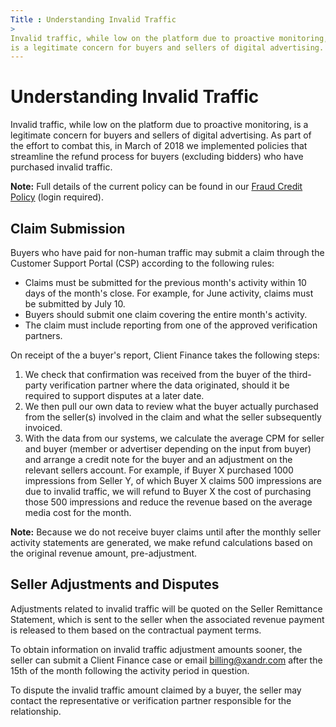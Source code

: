```yaml
---
Title : Understanding Invalid Traffic
>
Invalid traffic, while low on the platform due to proactive monitoring,
is a legitimate concern for buyers and sellers of digital advertising.
---
```



# Understanding Invalid Traffic





>

Invalid traffic, while low on the platform due to proactive monitoring,
is a legitimate concern for buyers and sellers of digital advertising.
As part of the effort to combat this, in March of 2018 we implemented
policies that streamline the refund process for buyers (excluding
bidders) who have purchased invalid traffic.



<b>Note:</b> Full details of the current
policy can be found in our
<a href="https://wiki.xandr.com/display/policies/Fraud+Credit+Policy"
class="xref" target="_blank">Fraud Credit Policy</a> (login required).







>

## Claim Submission

Buyers who have paid for non-human traffic may submit a claim through
the Customer Support Portal (CSP) according to the following rules:

- Claims must be submitted for the previous month's activity within 10
  days of the month's close. For example, for June activity, claims must
  be submitted by July 10.
- Buyers should submit one claim covering the entire month's activity.
- The claim must include reporting from one of the approved verification
  partners.

On receipt of the a buyer's report, Client Finance takes the following
steps:

1.  We check that confirmation was received from the buyer of the
    third-party verification partner where the data originated, should
    it be required to support disputes at a later date.
2.  We then pull our own data to review what the buyer actually
    purchased from the seller(s) involved in the claim and what the
    seller subsequently invoiced.
3.  With the data from our systems, we calculate the average CPM for
    seller and buyer (member or advertiser depending on the input from
    buyer) and arrange a credit note for the buyer and an adjustment on
    the relevant sellers account. For example, if Buyer X purchased 1000
    impressions from Seller Y, of which Buyer X claims 500 impressions
    are due to invalid traffic, we will refund to Buyer X the cost of
    purchasing those 500 impressions and reduce the revenue based on the
    average media cost for the month.

>



<b>Note:</b> Because we do not receive buyer
claims until after the monthly seller activity statements are generated,
we make refund calculations based on the original revenue amount,
pre-adjustment.







>

## Seller Adjustments and Disputes

Adjustments related to invalid traffic will be quoted on the Seller
Remittance Statement, which is sent to the seller when the associated
revenue payment is released to them based on the contractual payment
terms.

To obtain information on invalid traffic adjustment amounts sooner, the
seller can submit a Client Finance case or email
<a href="mailto:billing@xandr.com" class="xref"
target="_blank">billing@xandr.com</a> after the 15th of the month
following the activity period in question.

To dispute the invalid traffic amount claimed by a buyer, the seller may
contact the representative or verification partner responsible for the
relationship.






